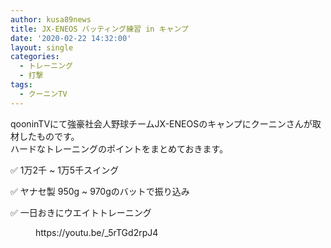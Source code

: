 ```yaml
---
author: kusa89news
title: JX-ENEOS バッティング練習 in キャンプ
date: '2020-02-22 14:32:00'
layout: single
categories:
  - トレーニング
  - 打撃
tags:
  - クーニンTV
---
```


qooninTVにて強豪社会人野球チームJX-ENEOSのキャンプにクーニンさんが取材したものです。  
ハードなトレーニングのポイントをまとめておきます。

✅ 1万2千 ~ 1万5千スイング

✅ ヤナセ製 950g ~ 970gのバットで振り込み

✅ 一日おきにウエイトトレーニング

<figure class="wp-block-embed-youtube wp-block-embed is-type-video is-provider-youtube wp-embed-aspect-16-9 wp-has-aspect-ratio">

<div class="wp-block-embed__wrapper">https://youtu.be/_5rTGd2rpJ4</div>

</figure>